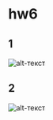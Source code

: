 # hw6
## 1
![alt-текст](https://pp.userapi.com/c846122/v846122613/1e0c9/o6acLkBdOUc.jpg "Необязательный титул")
## 2
![alt-текст](https://pp.userapi.com/c830709/v830709469/c1363/ZTTuB0ejH5c.jpg "Необязательный титул")
